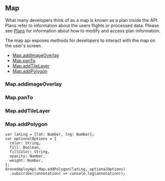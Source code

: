## Map

What many developers think of as a map is known as a plan inside the API. Plans refer to information about the users flights or processed data. Please see [Plans](/plans.md) for information about how to modify and access plan information.

The map api exposes methods for developers to interact with the map on the user's screen.

* [Map.addImageOverlay](#mapaddimageoverlay)
* [Map.panTo](#mappanto)
* [Map.addTileLayer](#mapaddtilelayer)
* [Map.addPolygon](#mapaddpolygon)

### Map.addImageOverlay

### Map.panTo

### Map.addTileLayer

### Map.addPolygon

```
var latLng = {lat: Number, lng: Number};
var optionalOptions = {
  color: String,
  fill: Boolean,
  fillColor: String,
  opacity: Number,
  weight: Number,
};
dronedeployApi.Map.addPolygon(latLng, optionalOptions)
  .subscribe((annotation) => console.log(annotation));
```



